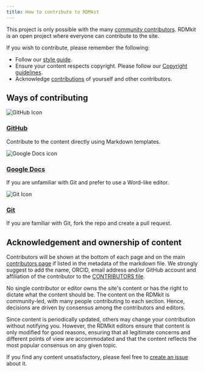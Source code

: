 ```yaml
---
title: How to contribute to RDMkit
---
```


This project is only possible with the many [community contributors](contributors). RDMkit is an open project where everyone can contribute to the site.

If you wish to contribute, please remember the following: 

* Follow our [style guide](style_guide).
* Ensure your content respects copyright. Please follow our [Copyright guidelines](copyright).
* Acknowledge [contributions](#acknowledgement-and-ownership-of-content) of yourself and other contributors.


## Ways of contributing

<div class="row row-cols-1 row-cols-md-2 row-cols-lg-3 g-4 ways-to-contribute text-center mt-4">
  <div class="col">
    <div class="card bg-light h-100">
      <img src="{{ '/assets/img/section-icons/github.svg' | relative_url }}" class="card-img-top h-icon-6 pt-3" alt="GitHub Icon">
      <div class="card-body">
        <a href="{{ 'github_way' | relative_url }}" class="stretched-link">
          <h3 class="card-title text-dark mt-0">GitHub</h3>
        </a>
        <p class="card-text">Contribute to the content directly using Markdown templates.</p>
      </div>
    </div>
  </div>
  <div class="col">
    <div class="card bg-light h-100">
      <img src="{{ '/assets/img/section-icons/edit-file.svg' | relative_url }}" class="card-img-top h-icon-6 pt-3" alt="Google Docs icon">
      <div class="card-body">
        <a href="{{ 'google_doc_way' | relative_url }}" class="stretched-link">
          <h3 class="card-title text-dark mt-0">Google Docs</h3>
        </a>
        <p class="card-text">If you are unfamiliar with Git and prefer to use a Word-like editor.</p>
      </div>
    </div>
  </div>
  <div class="col">
    <div class="card bg-light h-100">
      <img src="{{ '/assets/img/section-icons/git.svg' | relative_url }}" class="card-img-top h-icon-6 pt-3" alt="Git Icon">
      <div class="card-body">
        <a href="{{ 'working_with_git' | relative_url }}" class="stretched-link">
          <h3 class="card-title text-dark mt-0">Git</h3>
        </a>
        <p class="card-text">If you are familiar with Git, fork the repo and create a pull request.</p>
      </div>
    </div>
  </div>
</div>


## Acknowledgement and ownership of content

Contributors will be shown at the bottom of each page and on the main [contributors page](https://rdmkit.elixir-europe.org/contributors) if listed in the metadata of the markdown file. We strongly suggest to add the name, ORCID, email address and/or GitHub account and affiliation of the contributor to the [CONTRIBUTORS file](https://github.com/elixir-europe/rdmkit/blob/master/_data/CONTRIBUTORS.yaml).

No single contributor or editor owns the site's content or has the right to dictate what the content should be. The content on the RDMkit is community-led, with many people contributing to each section. Hence, decisions are driven by consensus among the contributors and editors.

Since content is periodically updated, others may change your contribution without notifying you. However, the RDMkit editors ensure that content is only modified for good reasons, ensuring that all legitimate concerns and different points of view are accommodated and that the content reflects the most popular consensus on any given topic.

If you find any content unsatisfactory, please feel free to [create an issue](https://github.com/elixir-europe/rdmkit/issues/new/choose) about it.
